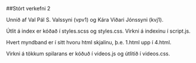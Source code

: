 ##Stórt verkefni 2

Unnið af Val Pál S. Valssyni (vpv1) og Kára Viðari Jónssyni (kvj1).

Útlit á index er kóðað í styles.scss og styles.css. Virkni á indexinu í script.js.

Hvert myndband er í sitt hvoru html skjalinu, þ.e. 1.html upp í 4.html.

Virkni á tökkum spilarans er kóðuð í videos.js og útlitið í videos.css.
